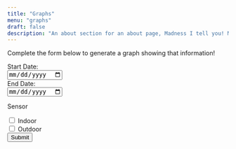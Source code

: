 ```yaml
---
title: "Graphs"
menu: "graphs"
draft: false
description: "An about section for an about page, Madness I tell you! Madness!"
---
```

<p> Complete the form below to generate a graph showing that information!</p>
<form action="">
    <!-- Select Date -->
    <label for="start_date">Start Date:</label><br>
    <input type="date" id="start_date" name="start_date"></br>
    <label for="end_date">End Date:</label><br>
    <input type="date" id="end_date" name="end_date"></br>
    <!-- Select Sensor -->
    <p>Sensor</p>
    <input type="checkbox" id="indoor_sensor" name="indoor_sensor" value="Indoor">
    <label for="indoor_sensor">Indoor</label><br>
    <input type="checkbox" id="outdoor_sensor" name="outdoor_sensor" value="Indoor">
    <label for="sensor">Outdoor</label><br>
    <!-- Send -->
    <input type="submit" value="Submit">
</form>